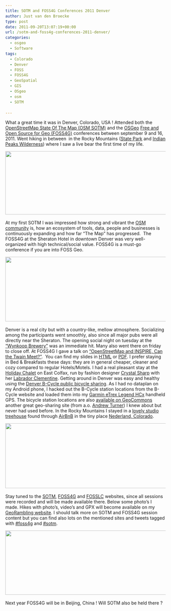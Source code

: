 ```yaml
---
title: SOTM and FOSS4G Conferences 2011 Denver
author: Just van den Broecke
type: post
date: 2011-09-20T13:07:19+00:00
url: /sotm-and-foss4g-conferences-2011-denver/
categories:
  - osgeo
  - Software
tags:
  - Colorado
  - Denver
  - FOSS
  - FOSS4G
  - GeoSpatial
  - GIS
  - OSgeo
  - osm
  - SOTM

---
```

What a great time it was in Denver, Colorado, USA ! Attended both the  [OpenStreetMap State Of The Map (OSM SOTM)][1] and the [OSGeo][2] [Free and Open Source for Geo (FOSS4G)][3] conferences between september 9 and 16, 2011. Went hiking in between  in the Rocky Mountains ([State Park][4] and [Indian Peaks Wilderness][5]) where I saw a live bear the first time of my life.

<img loading="lazy" class="aligncenter size-full wp-image-93" title="nederland-colorado-chipmunketc" src="uploads/2011/09/nederland-colorado-chipmunketc.jpg" alt="" width="829" height="199" srcset="https://justobjects.nl/wp-content/uploads/2011/09/nederland-colorado-chipmunketc.jpg 829w, https://justobjects.nl/wp-content/uploads/2011/09/nederland-colorado-chipmunketc-300x72.jpg 300w" sizes="(max-width: 829px) 100vw, 829px" /> 

At my first SOTM I was impressed how strong and vibrant the [OSM community][6] is, how an ecosystem of tools, data, people and businesses is continuously expanding and how far &#8220;The Map&#8221; has progressed.  The FOSS4G at the Sheraton Hotel in downtown Denver was very well-organized with high technical/social value. FOSS4G is a must-go conference if you are into FOSS Geo.

<img loading="lazy" class="aligncenter size-full wp-image-86" title="denver-just-shots" src="uploads/2011/09/denver-just-shots.jpg" alt="" width="831" height="203" srcset="https://justobjects.nl/wp-content/uploads/2011/09/denver-just-shots.jpg 831w, https://justobjects.nl/wp-content/uploads/2011/09/denver-just-shots-300x73.jpg 300w" sizes="(max-width: 831px) 100vw, 831px" /> 

Denver is a real city but with a country-like, mellow atmosphere. Socializing among the participants went smoothly, also since all major pubs were all directly near the Sheraton. The opening social night on tuesday at the [&#8220;Wynkoop Brewery&#8221;][7] was an immediate hit. Many also went there on friday to close off. At FOSS4G I gave a talk on [&#8220;OpenStreetMap and INSPIRE, Can the Twain Meet?&#8221;][8].  You can find my slides in [HTML][9] or [PDF][10]. I prefer staying in Bed & Breakfasts these days: they are in general cheaper, cleaner and cozy compared to regular Hotels/Motels. I had a real pleasant stay at the [Holiday Chalet][11] on East Colfax, run by fashion designer [Crystal Sharp][12] with her [Labrador Clementine][13]. Getting around in Denver was easy and healthy using the [Denver B-Cycle public bicycle sharing][14]. As I had no dataplan on my Android phone, I hacked out the B-Cycle station locations from the B-Cycle website and loaded them into my [Garmin eTrex Legend HCx][15] handheld GPS. The bicycle station locations are also [available on GeoCommons][16] another great geo-sharing site (from a.o. [Andrew Turner][17]) I knew about but never had used before. In the Rocky Mountains I stayed in a [lovely studio treehouse][18] found through [AirBnB][19] in the tiny place [Nederland, Colorado][20].

<p style="text-align: center;">
  <img loading="lazy" class="aligncenter size-full wp-image-87" title="nederland-colorado" src="uploads/2011/09/nederland-colorado.jpg" alt="" width="832" height="204" srcset="https://justobjects.nl/wp-content/uploads/2011/09/nederland-colorado.jpg 832w, https://justobjects.nl/wp-content/uploads/2011/09/nederland-colorado-300x73.jpg 300w" sizes="(max-width: 832px) 100vw, 832px" />
</p>

Stay tuned to the [SOTM][21], [FOSS4G][22] and [FOSSLC][23] websites, since all sessions were recorded and will be made available there. Below some photo&#8217;s I made. Hikes with photo&#8217;s, video&#8217;s and GPX will become available on my [GeoRambling website][24]. I should talk more on SOTM and FOSS4G session content but you can find also lots on the mentioned sites and tweets tagged with [#foss4g][25] and [#sotm][26].

<img loading="lazy" class="aligncenter size-full wp-image-88" title="colorado-hiking" src="uploads/2011/09/colorado-hiking.jpg" alt="" width="831" height="202" srcset="https://justobjects.nl/wp-content/uploads/2011/09/colorado-hiking.jpg 831w, https://justobjects.nl/wp-content/uploads/2011/09/colorado-hiking-300x72.jpg 300w" sizes="(max-width: 831px) 100vw, 831px" /> 

Next year FOSS4G will be in Beijing, China ! Will SOTM also be held there ?

 [1]: http://stateofthemap.org/ "stateofthemap.org"
 [2]: http://osgeo.org
 [3]: http://2011.foss4g.org/ "2011.foss4g.org/"
 [4]: http://www.nps.gov/romo/index.htm
 [5]: http://www.coloradowilderness.com/wildpages/indian.html
 [6]: http://openstreetmap.org
 [7]: http://www.wynkoop.com/ "www.wynkoop.com/"
 [8]: http://2011.foss4g.org/sessions/openstreetmap-and-inspire-can-twain-meet "2011.foss4g.org/sessions/openstreetmap-and-inspire-can-twain-meet"
 [9]: http://www.justobjects.nl/jo/assets/presentation/foss4g-2011/html/img0.html
 [10]: http://www.justobjects.nl/jo/assets/presentation/foss4g-2011/osm-inspire-foss4g2011-broecke.pdf
 [11]: http://www.denver-bed-breakfast.com
 [12]: http://signaturecrystalsharp.com/
 [13]: http://www.denver-bed-breakfast.com/images/clementine.jpg
 [14]: http://denver.bcycle.com/
 [15]: http://gpstracklog.com/2007/07/garmin-etrex-le.html
 [16]: http://geocommons.com/overlays/154716
 [17]: http://highearthorbit.com/
 [18]: http://www.airbnb.com/rooms/59868
 [19]: http://www.airbnb.com
 [20]: http://nederlandco.org/
 [21]: https://wiki.openstreetmap.org/wiki/State_Of_The_Map_2011
 [22]: http://2011.foss4g.org/
 [23]: http://www.fosslc.org/drupal/
 [24]: http://georambling.com
 [25]: http://twitter.com/#!/search/%23foss4g
 [26]: http://twitter.com/#!/search/%23sotm